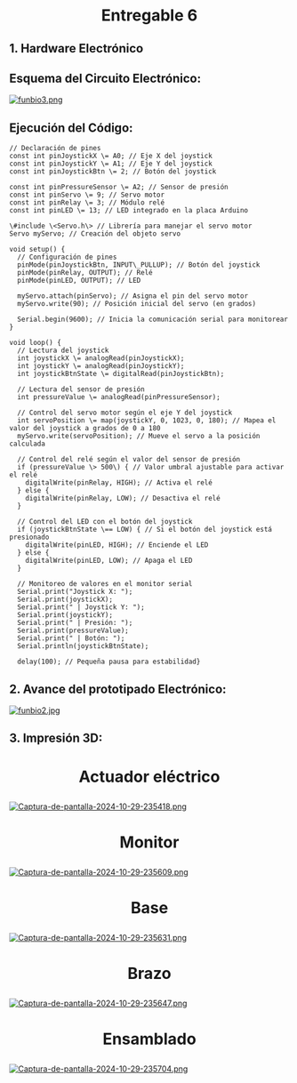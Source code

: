 # <p align="center"> Entregable 6 </p>
## 1. Hardware Electrónico ## 
## Esquema del Circuito Electrónico:

[![funbio3.png](https://i.postimg.cc/4N011fHk/funbio3.png)](https://postimg.cc/mtQMLGS8)

 ## Ejecución del Código:
 
    // Declaración de pines  
    const int pinJoystickX \= A0; // Eje X del joystick  
    const int pinJoystickY \= A1; // Eje Y del joystick  
    const int pinJoystickBtn \= 2; // Botón del joystick  
      
    const int pinPressureSensor \= A2; // Sensor de presión  
    const int pinServo \= 9; // Servo motor  
    const int pinRelay \= 3; // Módulo relé  
    const int pinLED \= 13; // LED integrado en la placa Arduino  
      
    \#include \<Servo.h\> // Librería para manejar el servo motor  
    Servo myServo; // Creación del objeto servo  
      
    void setup() {  
      // Configuración de pines  
      pinMode(pinJoystickBtn, INPUT\_PULLUP); // Botón del joystick  
      pinMode(pinRelay, OUTPUT); // Relé  
      pinMode(pinLED, OUTPUT); // LED  
        
      myServo.attach(pinServo); // Asigna el pin del servo motor  
      myServo.write(90); // Posición inicial del servo (en grados)  
        
      Serial.begin(9600); // Inicia la comunicación serial para monitorear  
    }  
      
    void loop() {  
      // Lectura del joystick  
      int joystickX \= analogRead(pinJoystickX);  
      int joystickY \= analogRead(pinJoystickY);  
      int joystickBtnState \= digitalRead(pinJoystickBtn);  
      
      // Lectura del sensor de presión  
      int pressureValue \= analogRead(pinPressureSensor);  
        
      // Control del servo motor según el eje Y del joystick  
      int servoPosition \= map(joystickY, 0, 1023, 0, 180); // Mapea el valor del joystick a grados de 0 a 180  
      myServo.write(servoPosition); // Mueve el servo a la posición calculada  
      
      // Control del relé según el valor del sensor de presión  
      if (pressureValue \> 500\) { // Valor umbral ajustable para activar el relé  
        digitalWrite(pinRelay, HIGH); // Activa el relé  
      } else {  
        digitalWrite(pinRelay, LOW); // Desactiva el relé  
      }  
      
      // Control del LED con el botón del joystick  
      if (joystickBtnState \== LOW) { // Si el botón del joystick está presionado  
        digitalWrite(pinLED, HIGH); // Enciende el LED  
      } else {  
        digitalWrite(pinLED, LOW); // Apaga el LED  
      }  
      
      // Monitoreo de valores en el monitor serial  
      Serial.print("Joystick X: ");  
      Serial.print(joystickX);  
      Serial.print(" | Joystick Y: ");  
      Serial.print(joystickY);  
      Serial.print(" | Presión: ");  
      Serial.print(pressureValue);  
      Serial.print(" | Botón: ");  
      Serial.println(joystickBtnState);  
      
      delay(100); // Pequeña pausa para estabilidad}
      
## 2. Avance del prototipado Electrónico: ## 
[![funbio2.jpg](https://i.postimg.cc/pXwSkY3B/funbio2.jpg)](https://postimg.cc/vcvXZ9Y1)
## 3. Impresión 3D: ##  
# <p align="center"> Actuador eléctrico</p>

[![Captura-de-pantalla-2024-10-29-235418.png](https://i.postimg.cc/YSk9yyZ8/Captura-de-pantalla-2024-10-29-235418.png)](https://postimg.cc/yDQsDnVS)

# <p align="center"> Monitor </p>
[![Captura-de-pantalla-2024-10-29-235609.png](https://i.postimg.cc/vHVZ8sd3/Captura-de-pantalla-2024-10-29-235609.png)](https://postimg.cc/3d3T9zNv)
# <p align="center"> Base </p>
[![Captura-de-pantalla-2024-10-29-235631.png](https://i.postimg.cc/K8hvRHGF/Captura-de-pantalla-2024-10-29-235631.png)](https://postimg.cc/qzQdFQ6Z)
# <p align="center"> Brazo </p>
[![Captura-de-pantalla-2024-10-29-235647.png](https://i.postimg.cc/Jz37J50X/Captura-de-pantalla-2024-10-29-235647.png)](https://postimg.cc/dh1Kcd8Q)
# <p align="center"> Ensamblado </p>
[![Captura-de-pantalla-2024-10-29-235704.png](https://i.postimg.cc/9fJWgXGF/Captura-de-pantalla-2024-10-29-235704.png)](https://postimg.cc/kVR3Bm1k)



